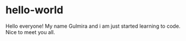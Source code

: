 # hello-world

Hello everyone!
My name Gulmira and i am just started learning to code. Nice to meet you all.
